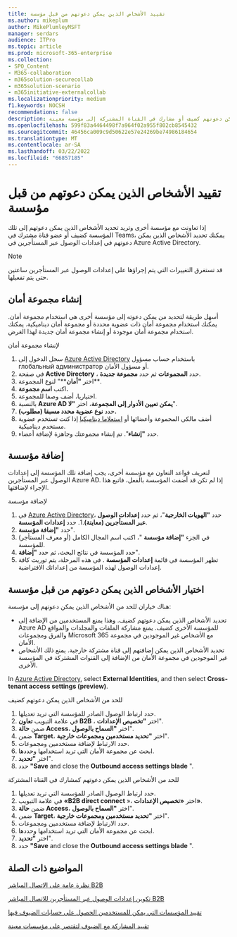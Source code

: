 ```yaml
---
title: تقييد الأشخاص الذين يمكن دعوتهم من قبل مؤسسة
ms.author: mikeplum
author: MikePlumleyMSFT
manager: serdars
audience: ITPro
ms.topic: article
ms.prod: microsoft-365-enterprise
ms.collection:
- SPO_Content
- M365-collaboration
- m365solution-securecollab
- m365solution-scenario
- m365initiative-externalcollab
ms.localizationpriority: medium
f1.keywords: NOCSH
recommendations: false
description: تعرف على كيفية تحديد المستخدمين الذين يمكن دعوتهم كضيف أو مشارك في القناة المشتركة إلى مؤسسة معينة.
ms.openlocfilehash: 599f83a4464498f7a964f02a955f802cb8545432
ms.sourcegitcommit: 46456ca009c9d50622e57e24269be74986184654
ms.translationtype: MT
ms.contentlocale: ar-SA
ms.lasthandoff: 03/22/2022
ms.locfileid: "66857185"
---
```

# <a name="limit-who-can-be-invited-by-an-organization"></a>تقييد الأشخاص الذين يمكن دعوتهم من قبل مؤسسة

إذا تعاونت مع مؤسسة أخرى وتريد تحديد الأشخاص الذين يمكن دعوتهم إلى تلك المؤسسة كضيف أو عضو قناة مشترك في Teams، يمكنك تحديد الأشخاص الذين يمكن دعوتهم في إعدادات الوصول عبر المستأجرين في Azure Active Directory.

> [!NOTE]
> قد تستغرق التغييرات التي يتم إجراؤها على إعدادات الوصول عبر المستأجرين ساعتين حتى يتم تفعيلها.

## <a name="create-a-security-group"></a>إنشاء مجموعة أمان

أسهل طريقة لتحديد من يمكن دعوته إلى مؤسسة أخرى هي استخدام مجموعة أمان. يمكنك استخدام مجموعة أمان ذات عضوية محددة أو مجموعة أمان ديناميكية. يمكنك استخدام مجموعة أمان موجودة أو إنشاء مجموعة أمان جديدة لهذا الغرض.

لإنشاء مجموعة أمان
1. سجل الدخول إلى [Azure Active Directory](https://aad.portal.azure.com) باستخدام حساب مسؤول глобальный администратор أو مسؤول الأمان.
1. في صفحة **Active Directory** ، حدد **المجموعات** ثم حدد **مجموعة جديدة**.
1. اختر **"أمان****" لنوع المجموعة**.
1. اكتب **اسم مجموعة.** 
1. اختياريا، أضف وصفا للمجموعة.
1. بالنسبة **Azure AD يمكن تعيين الأدوار إلى المجموعة**، اختر **"لا**".
1. حدد **نوع عضوية محدد مسبقا (مطلوب).**
1. أضف مالكي المجموعة وأعضائها أو [استعلاما ديناميكيا](/azure/active-directory/enterprise-users/groups-dynamic-membership) إذا كنت تستخدم عضوية مستخدم ديناميكية.
1. حدد **"إنشاء**". تم إنشاء مجموعتك وجاهزة لإضافة أعضاء.

## <a name="add-an-organization"></a>إضافة مؤسسة

لتعريف قواعد التعاون مع مؤسسة أخرى، يجب إضافة تلك المؤسسة إلى إعدادات الوصول عبر المستأجرين Azure AD. إذا لم تكن قد أضفت المؤسسة بالفعل، فاتبع هذا الإجراء لإضافتها.

لإضافة مؤسسة
1. في [Azure Active Directory](https://aad.portal.azure.com)، حدد **"الهويات الخارجية**"، ثم حدد **إعدادات الوصول عبر المستأجرين (معاينة)**.1. حدد **إعدادات المؤسسة**.
1. حدد **"إضافة مؤسسة**".
1. في الجزء **"إضافة مؤسسة** "، اكتب اسم المجال الكامل (أو معرف المستأجر) للمؤسسة.
1. حدد المؤسسة في نتائج البحث، ثم حدد **"إضافة**".
1. تظهر المؤسسة في قائمة **إعدادات المؤسسة** . في هذه المرحلة، يتم توريث كافة إعدادات الوصول لهذه المؤسسة من إعداداتك الافتراضية.

## <a name="choose-who-can-be-invited-by-an-organization"></a>اختيار الأشخاص الذين يمكن دعوتهم من قبل مؤسسة

هناك خياران للحد من الأشخاص الذين يمكن دعوتهم إلى مؤسسة:

- تحديد الأشخاص الذين يمكن دعوتهم كضيف. وهذا يمنع المستخدمين من الإضافة إلى Azure AD للمؤسسة الأخرى كضيف. يمنع مشاركة الملفات والمجلدات والمواقع والفرق ومجموعات Microsoft 365 مع الأشخاص غير الموجودين في مجموعة الأمان.
- تحديد الأشخاص الذين يمكن إضافتهم إلى قناة مشتركة خارجية. يمنع ذلك الأشخاص غير الموجودين في مجموعة الأمان من الإضافة إلى القنوات المشتركة في المؤسسة الأخرى.

In [Azure Active Directory](https://aad.portal.azure.com), select **External Identities**, and then select **Cross-tenant access settings (preview)**.

للحد من الأشخاص الذين يمكن دعوتهم كضيف
1. حدد ارتباط الوصول الصادر للمؤسسة التي تريد تعديلها.
1. في علامة التبويب **تعاون B2B** ، اختر **"تخصيص الإعدادات**".
1. ضمن **حالة Access**، اختر **"السماح بالوصول**".
1. ضمن **Target**، اختر **"تحديد مستخدمين ومجموعات خارجية**".
1. حدد الارتباط لإضافة مستخدمين ومجموعات.
1. ابحث عن مجموعة الأمان التي تريد استخدامها وحددها.
1. اختر **"تحديد**".
1. حدد **"Save** and close the **Outbound access settings blade** ".


للحد من الأشخاص الذين يمكن دعوتهم كمشارك في القناة المشتركة
1. حدد ارتباط الوصول الصادر للمؤسسة التي تريد تعديلها.
1. في علامة التبويب **«B2B direct connect** »، اختر **«تخصيص الإعدادات»**.
1. ضمن **حالة Access**، اختر **"السماح بالوصول**".
1. ضمن **Target**، اختر **"تحديد مستخدمين ومجموعات خارجية**".
1. حدد الارتباط لإضافة مستخدمين ومجموعات.
1. ابحث عن مجموعة الأمان التي تريد استخدامها وحددها.
1. اختر **"تحديد**".
1. حدد **"Save** and close the **Outbound access settings blade** ".

## <a name="related-topics"></a>المواضيع ذات الصلة

[نظرة عامة على الاتصال المباشر B2B](/azure/active-directory/external-identities/b2b-direct-connect-overview)

[تكوين إعدادات الوصول عبر المستأجرين للاتصال المباشر B2B](/azure/active-directory/external-identities/cross-tenant-access-settings-b2b-direct-connect)

[تقييد المؤسسات التي يمكن للمستخدمين الحصول على حسابات الضيوف فيها](limit-organizations-where-users-have-guest-accounts.md)

[تقييد المشاركة مع الضيوف لتقتصر على مؤسسات معينة](limit-guest-sharing-to-specific-organization.md)